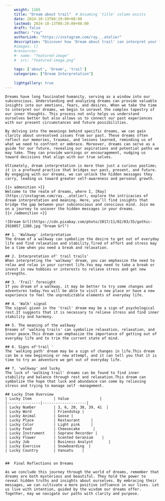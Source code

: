 ```yaml
---
    weight: 1165
    title: "Dream about trail"  # Assuming 'title' column exists
    date: 2024-10-13T08:29:00+08:00
    lastmod: 2024-10-13T08:29:00+08:00
    draft: false
    author: "ray"
    authorLink: "https://instagram.com/ray._.atelier"
    description: "Discover how 'Dream about trail' can interpret your future and uncover its significant meanings in your life."
    #images: []
    #resources:
    #- name: "featured-image"
    #  src: "featured-image.png"
    
    tags: ['about', 'Dream', 'trail']
    categories: ["Dream Interpretation"]
    
    lightgallery: true
---
```

    
    Dreams have long fascinated humanity, serving as a window into our subconscious. Understanding and analyzing dreams can provide valuable insights into our emotions, fears, and desires. When we take the time to interpret our dreams, we begin to unravel the complex tapestry of our inner thoughts. This process not only helps us understand ourselves better but also allows us to connect our past experiences with our present circumstances and future possibilities.
    
    By delving into the meanings behind specific dreams, we can gain clarity about unresolved issues from our past. These dreams often reflect our memories, traumas, and lessons learned, reminding us of what we need to confront or embrace. Moreover, dreams can serve as a guide for our future, revealing our aspirations and potential paths we may take. They can provide warnings or encouragement, nudging us toward decisions that align with our true selves.
    
    Ultimately, dream interpretation is more than just a curious pastime; it is a profound practice that bridges our past, present, and future. By engaging with our dreams, we can unlock the hidden messages they carry, leading us toward greater self-awareness and personal growth.
    
    {{< admonition >}}
    Welcome to the realm of dreams, where I, [Ray](https://instagram.com/ray._.atelier), explore the intricacies of dream interpretation and meaning. Here, you’ll find insights that bridge the gap between your subconscious and conscious mind. Join me on a journey to uncover the hidden messages in your dreams.
    {{< /admonition >}}
    
    ![Dream Grl](https://cdn.pixabay.com/photo/2017/11/02/03/35/gothic-2910057_1280.jpg "Dream Grl")
    
    ## 1. 'Walkway' interpretation
    The dream of a walkway can symbolize the desire to get out of everyday life and find relaxation and stability.Tired of effort and stress may be a time when you need a break and relaxation.
    
    ## 2. Interpretation of' trail trails'
    When interpreting the 'walkway' dream, you can emphasize the need to relax and relax in your current life.You may need to take a break or invest in new hobbies or interests to relieve stress and get new strengths.
    
    ## 3. 'Trail' foresight
    If you dream of a walkway, it may be better to try some changes and adventures today.You will be able to visit a new place or have a new experience to feel the unpredictable elements of everyday life.
    
    ## 4. 'Walk' signal
    The signal given in the 'trail' dream may be a sign of psychological rest.It suggests that it is necessary to relieve stress and find inner stability and harmony.
    
    ## 5. The meaning of the walkway
    Dreams of 'walking trails' can symbolize relaxation, relaxation, and inner peace.This dream can emphasize the importance of getting out of everyday life and to trim the current state of mind.
    
    ## 6. Signs of'trail '
    The 'walking path' dream may be a sign of changes in life.This dream can be a new beginning or new attempt, and it can tell you that it is time to try an adventure we get out of everyday life.
    
    ## 7. 'walkway' and lucky
    The luck of 'walking trail' dreams can be found to find inner stability and balance through rest and relaxation.This dream can symbolize the hope that luck and abundance can come by relieving stress and trying to manage self -management.
    
    ## Lucky Item Overview
    | Lucky Item          | Value              |
    |---------------|--------------------|
    | Lucky Number        | 3, 6, 20, 38, 39, 41  |
    | Lucky Word          | Friendship |
    | Lucky Animal        | Goose |
    | Lucky Place         | Restaurant     |
    | Lucky Color         | Light pink     |
    | Lucky Food          | Cheesecake      |
    | Lucky Instrument    | Soprano Recorder |
    | Lucky Flower        | Scented Geranium    |
    | Lucky Job           | Business Analyst       |
    | Lucky Exercise      | Snowboarding  |
    | Lucky Country       | Vanuatu    |
    
    
    ##  Final Reflections on Dreams
    
    As we conclude this journey through the world of dreams, remember that dreams are both mysterious and beautiful. They hold the power to reveal hidden truths and insights about ourselves. By embracing their messages, we can cultivate a more positive influence in our lives. Let us live with intention, guided by the wisdom our dreams offer. Together, may we navigate our paths with clarity and purpose.
    